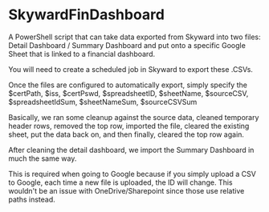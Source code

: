 # SkywardFinDashboard

A PowerShell script that can take data exported from Skyward into two files: Detail Dashboard / Summary Dashboard and put onto a specific Google Sheet that is linked to a financial dashboard.

You will need to create a scheduled job in Skyward to export these .CSVs.

Once the files are configured to automatically export, simply specify the $certPath, $iss, $certPswd, $spreadsheetID, $sheetName, $sourceCSV, $spreadsheetIdSum, $sheetNameSum, $sourceCSVSum

Basically, we ran some cleanup against the source data, cleaned temporary header rows, removed the top row, imported the file, cleared the existing sheet, put the data back on, and then finally, cleared the top row again.

After cleaning the detail dashboard, we import the Summary Dashboard in much the same way.

This is required when going to Google because if you simply upload a CSV to Google, each time a new file is uploaded, the ID will change.  This wouldn't be an issue with OneDrive/Sharepoint since those use relative paths instead.
